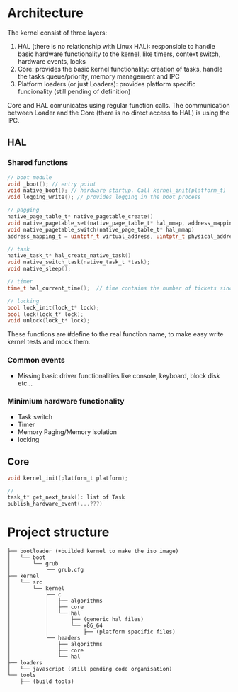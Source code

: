 # Architecture

The kernel consist of three layers:
1. HAL (there is no relationship with Linux HAL): responsible to handle basic hardware functionality to the kernel,
like timers, context switch, hardware events, locks
2. Core: provides the basic kernel functionality: creation of tasks, handle the tasks queue/priority, memory management and IPC
3. Platform loaders (or just Loaders): provides platform specific funcionality (still pending of definition)

Core and HAL comunicates using regular function calls.
The communication between Loader and the Core (there is no direct access to HAL) is using the IPC.


## HAL

### Shared functions
```c
// boot module
void _boot(); // entry point
void native_boot(); // hardware startup. Call kernel_init(platform_t)
void logging_write(); // provides logging in the boot process

// pagging
native_page_table_t* native_pagetable_create()
void native_pagetable_set(native_page_table_t* hal_mmap, address_mapping_t)
void native_pagetable_switch(native_page_table_t* hal_mmap)
address_mapping_t = uintptr_t virtual_address, uintptr_t physical_address, bool user, bool code, bool writable

// task
native_task_t* hal_create_native_task()
void native_switch_task(native_task_t *task);
void native_sleep();

// timer
time_t hal_current_time();  // time contains the number of tickets since the kernel starts

// locking
bool lock_init(lock_t* lock);
bool lock(lock_t* lock);
void unlock(lock_t* lock);
```

These functions are #define to the real function name, to make easy write kernel tests and mock them.

### Common events
* Missing basic driver functionalities like console, keyboard, block disk etc...

### Minimium hardware functionality
* Task switch
* Timer
* Memory Paging/Memory isolation
* locking

## Core

```c
void kernel_init(platform_t platform);

// 
task_t* get_next_task(): list of Task
publish_hardware_event(...???)
```

# Project structure
```
├── bootloader (+builded kernel to make the iso image)
│   └── boot
│       └── grub
│           └── grub.cfg
├── kernel
│   └── src
│       └── kernel
│           ├── c
│           │   ├── algorithms
│           │   ├── core
│           │   └── hal
│           │       ├── (generic hal files)
│           │       └── x86_64
│           │           ├── (platform specific files)
│           └── headers
│               ├── algorithms
│               ├── core
│               └── hal
├── loaders
│   └── javascript (still pending code organisation)
└── tools
    ├── (build tools)
```